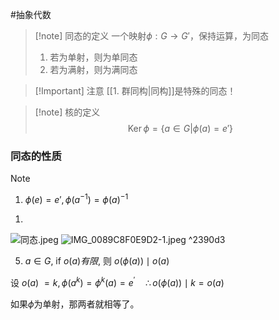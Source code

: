 #抽象代数 

>[!note] 同态的定义
>一个映射$\phi:G\longrightarrow G'$，保持运算，为同态
>1. 若为单射，则为单同态
>2. 若为满射，则为满同态


>[!Important] 注意
>[[1. 群同构|同构]]是特殊的同态！

>[!note] 核的定义
$$\operatorname{Ker}\phi=\{ a\in G|\phi(a) =e'\}$$

### 同态的性质
>[!Note] 
>1. $\phi(e)=e',\phi(a^{-1})=\phi(a)^{-1}$
1. 
![同态.jpeg](https://obsidian-1317758465.cos.ap-shanghai.myqcloud.com/images/%E5%90%8C%E6%80%81.jpeg)
![IMG_0089C8F0E9D2-1.jpeg](https://obsidian-1317758465.cos.ap-shanghai.myqcloud.com/images/IMG_0089C8F0E9D2-1.jpeg) ^2390d3

5) $a \in G$, if $o(a) 有限$, 则 $o(\phi(a)) \mid o(a)$

设 $o(a)$ $=k, \phi\left(a^k\right)=\phi^k(a)=e^{\prime} \quad \therefore o(\phi(a)) \mid k=o(a)$

如果$\phi$为单射，那两者就相等了。